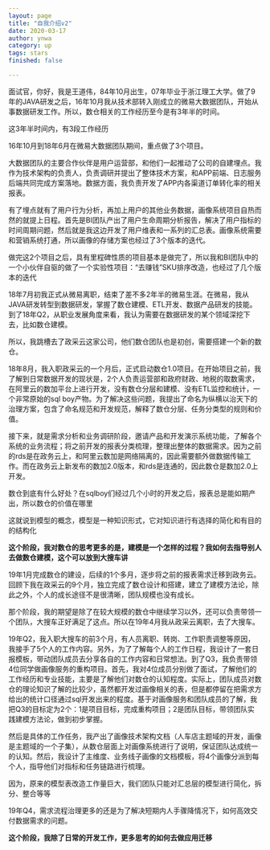```yaml
---
layout: page
title: "自我介绍v2"
date: 2020-03-17
author: ynwa
category: up
tags: stars
finished: false

---
```

面试官，你好，我是王道伟，84年10月出生，07年毕业于浙江理工大学。做了9年的JAVA研发之后，16年10月我从技术部转入刚成立的微易大数据团队，开始从事数据研发工作。所以，数仓相关的工作经历至今是有3年半的时间。

这3年半时间内，有3段工作经历

16年10月到18年6月在微易大数据团队期间，重点做了3个项目。

大数据团队的主要合作伙伴是用户运营部，和他们一起推动了公司的自建埋点。我作为技术架构的负责人，负责调研并提出了整体技术方案，和APP前端、日志服务后端共同完成方案落地。数据方面，我负责开发了APP内各渠道订单转化率的相关报表。

有了埋点就有了用户行为分析，再加上用户的其他业务数据，画像系统项目自热而然的就提上日程。首先是BI团队产出了用户生命周期分析报告，解决了用户指标的时间周期问题，然后就是我这边开发了用户维表和一系列的汇总表。画像系统需要和营销系统打通，所以画像的存储方案也经过了3个版本的迭代。

做完这2个项目之后，具有里程碑性质的项目基本是做完了，所以我和BI团队中的一个小伙伴自驱的做了一个实验性项目：“去赚钱”SKU排序改造，也经过了几个版本的迭代

18年7月初我正式从微易离职，结束了差不多2年半的微易生涯。在微易，我从JAVA研发转型到数据研发，掌握了数仓建模、ETL开发、数据产品研发的技能。到了18年Q2，从职业发展角度来看，我认为需要在数据研发的某个领域深挖下去，比如数仓建模。

所以，我跳槽去了政采云这家公司，他们数仓团队也是初创，需要搭建一个新的数仓。

18年8月，我入职政采云的一个月后，正式启动数仓1.0项目。在开始项目之前，我了解到日常数据开发的现状是，2个人负责运营部和政府财政、地税的取数需求，在阿里云的数加平台上进行开发，没有数仓分层和建模、没有ETL监控和统计，一个非常原始的sql boy产物。为了解决这些问题，我提出了命名为纵横以治天下的治理方案，包含了命名规范和开发规范，解释了数仓分层、任务分类型的规则和价值。

接下来，就是需求分析和业务调研阶段，邀请产品和开发演示系统功能，了解各个系统的业务流程；将之前开发的报表分类梳理，整理出整体的数据需求。因为之前的rds是在政务云上，和阿里云数加是网络隔离的，因此需要额外做数据传输工作。而在政务云上新发布的数加2.0版本，和rds是连通的，因此数仓是数加2.0上开发。



数仓到底有什么好处？在sqlboy们经过几个小时的开发之后，报表总是能如期产出，所以数仓的价值在哪里

这就说到模型的概念，模型是一种知识形式，它对知识进行有选择的简化和有目的的结构化

<b>这个阶段，我对数仓的思考更多的是，建模是一个怎样的过程？我如何去指导别人去做数仓建模，这个可以放到大搜车讲</b>



19年1月完成数仓的建设，后续的1个多月，逐步将之前的报表需求迁移到政务云。回顾下我在政采云的9个月，独立完成了数仓设计和搭建，建立了建模方法论，除此之外，个人的成长途径不是很清晰，团队规模也没有成长。

那个阶段，我的期望是除了在较大规模的数仓中继续学习以外，还可以负责带领一个团队，大搜车正好满足了这点。所以在19年4月我从政采云离职，去了大搜车。

19年Q2，我入职大搜车的前3个月，有人员离职、转岗、工作职责调整等原因，我接手了5个人的工作内容。另外，为了了解每个人的工作日程，我设计了一套日报模板，带动团队成员去分享各自的工作内容和日常想法。到了Q3，我负责带领4位同学做画像服务的重构项目。首先，我对4位成员分别做了面试，了解他们的工作经历和专业技能，主要是了解他们对数仓的认知程度。实际上，团队成员对数仓的理论知识了解的比较少，虽然都开发过画像相关的表，但是都停留在把需求方给出的统计口径通过sql开发出来的程度。基于对画像服务和团队成员的了解，我把Q3的目标定为2个：1是项目目标，完成重构项目；2是团队目标，带领团队实践建模方法论，做到初步掌握。



然后是具体的工作任务，我产出了画像技术架构文档（人车店主题域的开发，画像是主题域的一个子集），从数仓层面上对画像系统进行了说明，保证团队达成统一的认知。然后，我设计了主维度、业务线子画像的文档模板，将4个画像分派到每个人，指导他们对指标和任务链路进行梳理。

因为，原来的模型表改造工作量巨大，我们团队只能对汇总层的模型进行简化，拆分、整合等等



19年Q4，需求流程治理更多的还是为了解决短期内人手骤降情况下，如何高效交付数据需求的问题。



<b>这个阶段，我除了日常的开发工作，更多思考的如何去做应用迁移</b>





